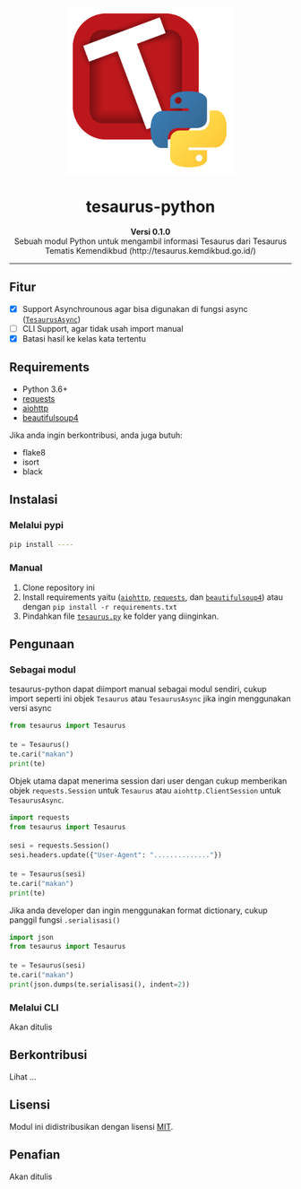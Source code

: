 <p align="center">
  <img align="middle" width="300" height="300" src="https://raw.githubusercontent.com/noaione/tesaurus-python/master/assets/logo.png">
</p>
<h1 align="center">
    tesaurus-python
</h1>
<p align="center"><b>Versi 0.1.0</b><br>Sebuah modul Python untuk mengambil informasi Tesaurus dari Tesaurus Tematis Kemendikbud (http://tesaurus.kemdikbud.go.id/)
</p>

---

## Fitur
- [x] Support Asynchrounous agar bisa digunakan di fungsi async ([`TesaurusAsync`](https://github.com/noaione/tesaurus-python/blob/master/tesaurus/tesaurus.py#L131))
- [ ] CLI Support, agar tidak usah import manual
- [x] Batasi hasil ke kelas kata tertentu

## Requirements
- Python 3.6+
- [requests](https://pypi.org/project/requests/)
- [aiohttp](https://pypi.org/project/aiohttp/)
- [beautifulsoup4](https://pypi.org/project/beautifulsoup4/)

Jika anda ingin berkontribusi, anda juga butuh:
- flake8
- isort
- black

## Instalasi
### Melalui pypi
```bash
pip install ----
```

### Manual
1. Clone repository ini
2. Install requirements yaitu ([`aiohttp`](https://pypi.org/project/aiohttp/), [`requests`](https://pypi.org/project/requests/), dan [`beautifulsoup4`](https://pypi.org/project/beautifulsoup4/)) atau dengan `pip install -r requirements.txt`
3. Pindahkan file [`tesaurus.py`](https://github.com/noaione/tesaurus-python/blob/master/tesaurus/tesaurus.py) ke folder yang diinginkan.

## Pengunaan
### Sebagai modul
tesaurus-python dapat diimport manual sebagai modul sendiri, cukup import seperti ini objek `Tesaurus` atau `TesaurusAsync` jika ingin menggunakan versi async
```py
from tesaurus import Tesaurus

te = Tesaurus()
te.cari("makan")
print(te)
```

Objek utama dapat menerima session dari user dengan cukup memberikan objek `requests.Session` untuk `Tesaurus` atau `aiohttp.ClientSession` untuk `TesaurusAsync`.

```py
import requests
from tesaurus import Tesaurus

sesi = requests.Session()
sesi.headers.update({"User-Agent": ".............."})

te = Tesaurus(sesi)
te.cari("makan")
print(te)
```

Jika anda developer dan ingin menggunakan format dictionary, cukup panggil fungsi `.serialisasi()`

```py
import json
from tesaurus import Tesaurus

te = Tesaurus(sesi)
te.cari("makan")
print(json.dumps(te.serialisasi(), indent=2))
```

### Melalui CLI
Akan ditulis

## Berkontribusi
Lihat ...

## Lisensi
Modul ini didistribusikan dengan lisensi [MIT](https://github.com/noaione/tesaurus-python/blob/master/LICENSE).

## Penafian
Akan ditulis
